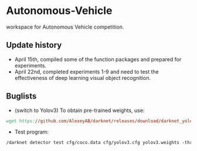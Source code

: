 # Autonomous-Vehicle
workspace for Autonomous Vehicle competition.

## Update history
* April 15th, compiled some of the function packages and prepared for experiments.
* April 22nd, completed experiments 1-9 and need to test the effectiveness of deep learning visual object recognition.

## Buglists
* (switch to Yolov3) To obtain pre-trained weights, use:
```makefile
wget https://github.com/AlexeyAB/darknet/releases/download/darknet_yolo_v3_optimal/yolov3.weights
```
* Test program:
```makefile
/darknet detector test cfg/coco.data cfg/yolov3.cfg yolov3.weights -thresh 0.25 ./data/dog.jpg
```
